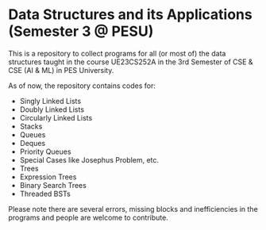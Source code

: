 # Data Structures and its Applications (Semester 3 @ PESU)
This is a repository to collect programs for all (or most of) the data structures taught in the course UE23CS252A in the 3rd Semester of CSE &amp; CSE (AI &amp; ML) in PES University.

As of now, the repository contains codes for:
- Singly Linked Lists
- Doubly Linked Lists
- Circularly Linked Lists
- Stacks
- Queues
- Deques
- Priority Queues
- Special Cases like Josephus Problem, etc.
- Trees
- Expression Trees
- Binary Search Trees
- Threaded BSTs

Please note there are several errors, missing blocks and inefficiencies in the programs and people are welcome to contribute.
